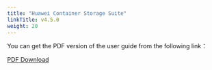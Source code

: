 ```yaml
---
title: "Huawei Container Storage Suite"
linkTitle: v4.5.0
weight: 20
---
```


You can get the PDF version of the user guide from the following link：

<a class="btn btn-lg btn-secondary me-3 mb-4" href="https://github.com/Huawei/eSDK_K8S_Plugin/blob/v4.5/docs/eSDK%20Huawei%20Storage%20Kubernetes%20CSI%20Plugins%20V4.5.0%20User%20Guide%2002.pdf">
  PDF Download <i class="fa-solid fa-file-pdf"></i>
</a>
